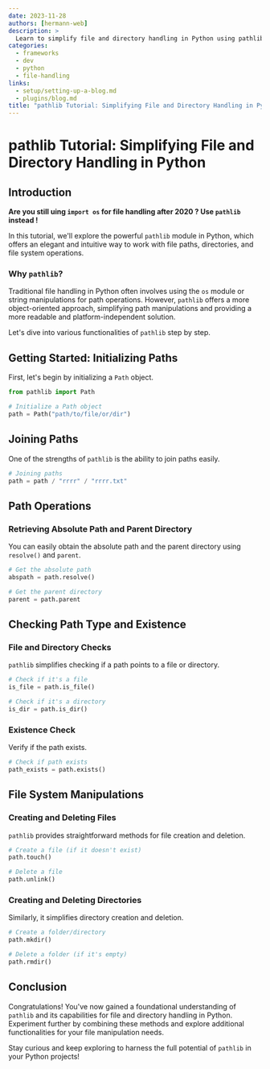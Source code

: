 ```yaml
---
date: 2023-11-28
authors: [hermann-web]
description: >
  Learn to simplify file and directory handling in Python using pathlib.
categories:
  - frameworks
  - dev
  - python
  - file-handling
links:
  - setup/setting-up-a-blog.md
  - plugins/blog.md
title: "pathlib Tutorial: Simplifying File and Directory Handling in Python"
---
```


# pathlib Tutorial: Simplifying File and Directory Handling in Python

## Introduction

__Are you still uing `import os` for file handling after 2020 ? Use `pathlib` instead !__

In this tutorial, we'll explore the powerful `pathlib` module in Python, which offers an elegant and intuitive way to work with file paths, directories, and file system operations.

### Why `pathlib`?

Traditional file handling in Python often involves using the `os` module or string manipulations for path operations. However, `pathlib` offers a more object-oriented approach, simplifying path manipulations and providing a more readable and platform-independent solution.

Let's dive into various functionalities of `pathlib` step by step.

## Getting Started: Initializing Paths

First, let's begin by initializing a `Path` object.

```python
from pathlib import Path

# Initialize a Path object
path = Path("path/to/file/or/dir")
```

<!-- more -->

## Joining Paths

One of the strengths of `pathlib` is the ability to join paths easily.

```python
# Joining paths
path = path / "rrrr" / "rrrr.txt"
```

## Path Operations

### Retrieving Absolute Path and Parent Directory

You can easily obtain the absolute path and the parent directory using `resolve()` and `parent`.

```python
# Get the absolute path
abspath = path.resolve()

# Get the parent directory
parent = path.parent
```

## Checking Path Type and Existence

### File and Directory Checks

`pathlib` simplifies checking if a path points to a file or directory.

```python
# Check if it's a file
is_file = path.is_file()

# Check if it's a directory
is_dir = path.is_dir()
```

### Existence Check

Verify if the path exists.

```python
# Check if path exists
path_exists = path.exists()
```

## File System Manipulations

### Creating and Deleting Files

`pathlib` provides straightforward methods for file creation and deletion.

```python
# Create a file (if it doesn't exist)
path.touch()

# Delete a file
path.unlink()
```

### Creating and Deleting Directories

Similarly, it simplifies directory creation and deletion.

```python
# Create a folder/directory
path.mkdir()

# Delete a folder (if it's empty)
path.rmdir()
```

## Conclusion

Congratulations! You've now gained a foundational understanding of `pathlib` and its capabilities for file and directory handling in Python. Experiment further by combining these methods and explore additional functionalities for your file manipulation needs.

Stay curious and keep exploring to harness the full potential of `pathlib` in your Python projects!
